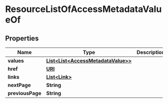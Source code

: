 

# ResourceListOfAccessMetadataValueOf

## Properties

Name | Type | Description | Notes
------------ | ------------- | ------------- | -------------
**values** | [**List&lt;List&lt;AccessMetadataValue&gt;&gt;**](List.md) |  | 
**href** | [**URI**](URI.md) |  |  [optional]
**links** | [**List&lt;Link&gt;**](Link.md) |  |  [optional]
**nextPage** | **String** |  |  [optional]
**previousPage** | **String** |  |  [optional]




